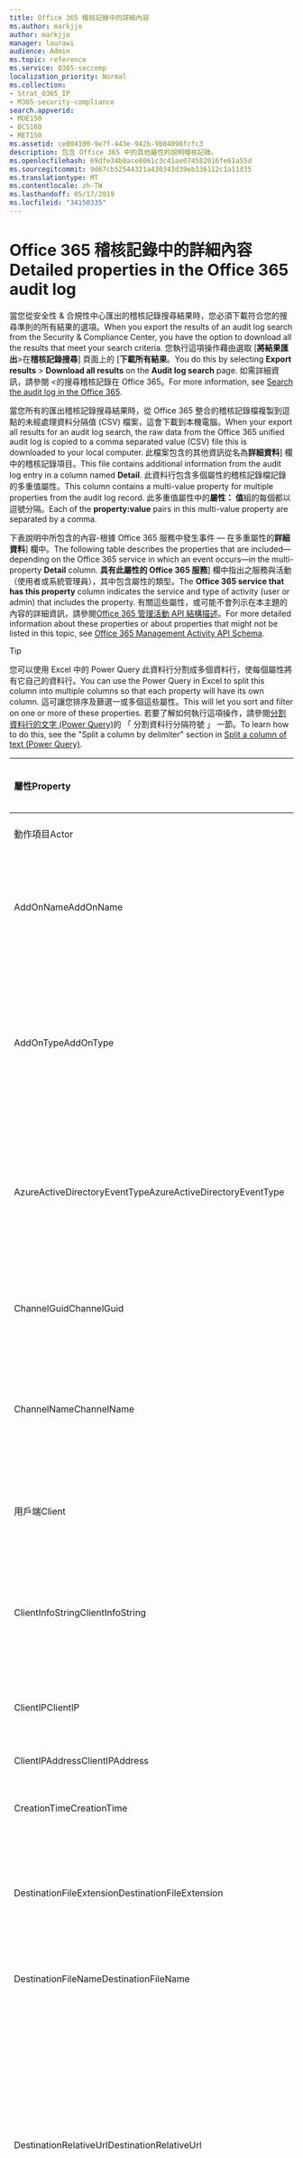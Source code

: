 ```yaml
---
title: Office 365 稽核記錄中的詳細內容
ms.author: markjjo
author: markjjo
manager: laurawi
audience: Admin
ms.topic: reference
ms.service: O365-seccomp
localization_priority: Normal
ms.collection:
- Strat_O365_IP
- M365-security-compliance
search.appverid:
- MOE150
- BCS160
- MET150
ms.assetid: ce004100-9e7f-443e-942b-9b04098fcfc3
description: 包含 Office 365 中的其他屬性的說明稽核記錄。
ms.openlocfilehash: 69dfe34b0ace8061c3c41ae074582016fe61a55d
ms.sourcegitcommit: 9d67cb52544321a430343d39eb336112c1a11d35
ms.translationtype: MT
ms.contentlocale: zh-TW
ms.lasthandoff: 05/17/2019
ms.locfileid: "34150335"
---
```

# <a name="detailed-properties-in-the-office-365-audit-log"></a><span data-ttu-id="84988-103">Office 365 稽核記錄中的詳細內容</span><span class="sxs-lookup"><span data-stu-id="84988-103">Detailed properties in the Office 365 audit log</span></span>

<span data-ttu-id="84988-104">當您從安全性 & 合規性中心匯出的稽核記錄搜尋結果時，您必須下載符合您的搜尋準則的所有結果的選項。</span><span class="sxs-lookup"><span data-stu-id="84988-104">When you export the results of an audit log search from the Security & Compliance Center, you have the option to download all the results that meet your search criteria.</span></span> <span data-ttu-id="84988-105">您執行這項操作藉由選取 [**將結果匯出**\>在**稽核記錄搜尋**] 頁面上的 [**下載所有結果**。</span><span class="sxs-lookup"><span data-stu-id="84988-105">You do this by selecting **Export results** \> **Download all results** on the **Audit log search** page.</span></span> <span data-ttu-id="84988-106">如需詳細資訊，請參閱 <<c0>的搜尋稽核記錄在 Office 365。</span><span class="sxs-lookup"><span data-stu-id="84988-106">For more information, see [Search the audit log in the Office 365](search-the-audit-log-in-security-and-compliance.md).</span></span>
  
 <span data-ttu-id="84988-107">當您所有的匯出稽核記錄搜尋結果時，從 Office 365 整合的稽核記錄檔複製到逗點的未經處理資料分隔值 (CSV) 檔案，這會下載到本機電腦。</span><span class="sxs-lookup"><span data-stu-id="84988-107">When your export all results for an audit log search, the raw data from the Office 365 unified audit log is copied to a comma separated value (CSV) file this is downloaded to your local computer.</span></span> <span data-ttu-id="84988-108">此檔案包含的其他資訊從名為**詳細資料**] 欄中的稽核記錄項目。</span><span class="sxs-lookup"><span data-stu-id="84988-108">This file contains additional information from the audit log entry in a column named **Detail**.</span></span> <span data-ttu-id="84988-109">此資料行包含多個屬性的稽核記錄檔記錄的多重值屬性。</span><span class="sxs-lookup"><span data-stu-id="84988-109">This column contains a multi-value property for multiple properties from the audit log record.</span></span> <span data-ttu-id="84988-110">此多重值屬性中的**屬性： 值**組的每個都以逗號分隔。</span><span class="sxs-lookup"><span data-stu-id="84988-110">Each of the **property:value** pairs in this multi-value property are separated by a comma.</span></span> 
  
<span data-ttu-id="84988-111">下表說明中所包含的內容-根據 Office 365 服務中發生事件 — 在多重屬性的**詳細資料**] 欄中。</span><span class="sxs-lookup"><span data-stu-id="84988-111">The following table describes the properties that are included—depending on the Office 365 service in which an event occurs—in the multi-property **Detail** column.</span></span> <span data-ttu-id="84988-112">**具有此屬性的 Office 365 服務**] 欄中指出之服務與活動 （使用者或系統管理員），其中包含屬性的類型。</span><span class="sxs-lookup"><span data-stu-id="84988-112">The **Office 365 service that has this property** column indicates the service and type of activity (user or admin) that includes the property.</span></span> <span data-ttu-id="84988-113">有關這些屬性，或可能不會列示在本主題的內容的詳細資訊，請參閱[Office 365 管理活動 API 結構描述](https://go.microsoft.com/fwlink/p/?LinkId=717993)。</span><span class="sxs-lookup"><span data-stu-id="84988-113">For more detailed information about these properties or about properties that might not be listed in this topic, see [Office 365 Management Activity API Schema](https://go.microsoft.com/fwlink/p/?LinkId=717993).</span></span>
  
> [!TIP]
> <span data-ttu-id="84988-114">您可以使用 Excel 中的 Power Query 此資料行分割成多個資料行，使每個屬性將有它自己的資料行。</span><span class="sxs-lookup"><span data-stu-id="84988-114">You can use the Power Query in Excel to split this column into multiple columns so that each property will have its own column.</span></span> <span data-ttu-id="84988-115">這可讓您排序及篩選一或多個這些屬性。</span><span class="sxs-lookup"><span data-stu-id="84988-115">This will let you sort and filter on one or more of these properties.</span></span> <span data-ttu-id="84988-116">若要了解如何執行這項操作，請參閱[分割資料行的文字 (Power Query)](https://support.office.com/article/5282d425-6dd0-46ca-95bf-8e0da9539662)的 「 分割資料行分隔符號 」 一節。</span><span class="sxs-lookup"><span data-stu-id="84988-116">To learn how to do this, see the "Split a column by delimiter" section in [Split a column of text (Power Query)](https://support.office.com/article/5282d425-6dd0-46ca-95bf-8e0da9539662).</span></span> 
  
|<span data-ttu-id="84988-117">**屬性**</span><span class="sxs-lookup"><span data-stu-id="84988-117">**Property**</span></span>|<span data-ttu-id="84988-118">**描述**</span><span class="sxs-lookup"><span data-stu-id="84988-118">**Description**</span></span>|<span data-ttu-id="84988-119">**具有此屬性的 office 365 服務**</span><span class="sxs-lookup"><span data-stu-id="84988-119">**Office 365 service that has this property**</span></span>|
|:-----|:-----|:-----|
|<span data-ttu-id="84988-120">動作項目</span><span class="sxs-lookup"><span data-stu-id="84988-120">Actor</span></span>|<span data-ttu-id="84988-121">執行巨集指令的使用者或服務帳戶。</span><span class="sxs-lookup"><span data-stu-id="84988-121">The user or service account that performed the action.</span></span>|<span data-ttu-id="84988-122">Azure Active Directory</span><span class="sxs-lookup"><span data-stu-id="84988-122">Azure Active Directory</span></span>|
|<span data-ttu-id="84988-123">AddOnName</span><span class="sxs-lookup"><span data-stu-id="84988-123">AddOnName</span></span>|<span data-ttu-id="84988-124">已新增、 移除或小組中更新附加元件的名稱。</span><span class="sxs-lookup"><span data-stu-id="84988-124">The name of an add-on that was added, removed, or updated in a team.</span></span> <span data-ttu-id="84988-125">在 [Microsoft Teams 附加元件的型別是 bot、 連接器或] 索引標籤。</span><span class="sxs-lookup"><span data-stu-id="84988-125">The type of add-ons in Microsoft Teams are a bot, a connector, or a tab.</span></span>|<span data-ttu-id="84988-126">Microsoft Teams</span><span class="sxs-lookup"><span data-stu-id="84988-126">Microsoft Teams</span></span>|
|<span data-ttu-id="84988-127">AddOnType</span><span class="sxs-lookup"><span data-stu-id="84988-127">AddOnType</span></span>|<span data-ttu-id="84988-128">已新增、 移除或小組中更新的附加元件的類型。</span><span class="sxs-lookup"><span data-stu-id="84988-128">The type of an add-on that was added, removed, or updated in a team.</span></span> <span data-ttu-id="84988-129">下列的值可指出附加元件的類型。</span><span class="sxs-lookup"><span data-stu-id="84988-129">The following values indicate the type of add-on.</span></span>  <br/> <span data-ttu-id="84988-130">**1** -會指出 bot。</span><span class="sxs-lookup"><span data-stu-id="84988-130">**1** - Indicates a bot.</span></span><br/> <span data-ttu-id="84988-131">**2** -會指出連接器。</span><span class="sxs-lookup"><span data-stu-id="84988-131">**2** - Indicates a connector.</span></span><br/> <span data-ttu-id="84988-132">**3** -會指出索引標籤。</span><span class="sxs-lookup"><span data-stu-id="84988-132">**3** - Indicates a tab.</span></span>|<span data-ttu-id="84988-133">Microsoft Teams</span><span class="sxs-lookup"><span data-stu-id="84988-133">Microsoft Teams</span></span>|
|<span data-ttu-id="84988-134">AzureActiveDirectoryEventType</span><span class="sxs-lookup"><span data-stu-id="84988-134">AzureActiveDirectoryEventType</span></span>|<span data-ttu-id="84988-135">Azure Active Directory 事件的類型。</span><span class="sxs-lookup"><span data-stu-id="84988-135">The type of Azure Active Directory event.</span></span> <span data-ttu-id="84988-136">下列的值可指出事件的類型。</span><span class="sxs-lookup"><span data-stu-id="84988-136">The following values indicate the type of event.</span></span>  <br/> <span data-ttu-id="84988-137">**0** -會指出帳戶登入事件。</span><span class="sxs-lookup"><span data-stu-id="84988-137">**0** - Indicates an account login event.</span></span><br/> <span data-ttu-id="84988-138">**1** -會指出 Azure 應用程式的安全性事件。</span><span class="sxs-lookup"><span data-stu-id="84988-138">**1** - Indicates an Azure application security event.</span></span>|<span data-ttu-id="84988-139">Azure Active Directory</span><span class="sxs-lookup"><span data-stu-id="84988-139">Azure Active Directory</span></span>|
|<span data-ttu-id="84988-140">ChannelGuid</span><span class="sxs-lookup"><span data-stu-id="84988-140">ChannelGuid</span></span>|<span data-ttu-id="84988-141">Microsoft Teams 通道的識別碼。</span><span class="sxs-lookup"><span data-stu-id="84988-141">The ID of a Microsoft Teams channel.</span></span> <span data-ttu-id="84988-142">通道位於小組識別由**TeamName**和**TeamGuid**屬性。</span><span class="sxs-lookup"><span data-stu-id="84988-142">The team that the channel is located in is identified by the **TeamName** and **TeamGuid** properties.</span></span>|<span data-ttu-id="84988-143">Microsoft Teams</span><span class="sxs-lookup"><span data-stu-id="84988-143">Microsoft Teams</span></span>|
|<span data-ttu-id="84988-144">ChannelName</span><span class="sxs-lookup"><span data-stu-id="84988-144">ChannelName</span></span>|<span data-ttu-id="84988-145">Microsoft Teams 通道的名稱。</span><span class="sxs-lookup"><span data-stu-id="84988-145">The name of a Microsoft Teams channel.</span></span> <span data-ttu-id="84988-146">通道位於小組識別由**TeamName**和**TeamGuid**屬性。</span><span class="sxs-lookup"><span data-stu-id="84988-146">The team that the channel is located in is identified by the **TeamName** and **TeamGuid** properties.</span></span>|<span data-ttu-id="84988-147">Microsoft Teams</span><span class="sxs-lookup"><span data-stu-id="84988-147">Microsoft Teams</span></span>|
|<span data-ttu-id="84988-148">用戶端</span><span class="sxs-lookup"><span data-stu-id="84988-148">Client</span></span>|<span data-ttu-id="84988-149">用戶端裝置，裝置作業系統，用來登入事件 (例如，Nokia Lumia 920; 裝置瀏覽器Windows Phone 8;IE 行動 11）。</span><span class="sxs-lookup"><span data-stu-id="84988-149">The client device, the device OS, and the device browser used for the login event (for example, Nokia Lumia 920; Windows Phone 8; IE Mobile 11).</span></span>|<span data-ttu-id="84988-150">Azure Active Directory</span><span class="sxs-lookup"><span data-stu-id="84988-150">Azure Active Directory</span></span>|
|<span data-ttu-id="84988-151">ClientInfoString</span><span class="sxs-lookup"><span data-stu-id="84988-151">ClientInfoString</span></span>|<span data-ttu-id="84988-152">電子郵件用戶端用來執行此作業，例如瀏覽器版本、 Outlook 版本，以及行動裝置資訊的相關資訊</span><span class="sxs-lookup"><span data-stu-id="84988-152">Information about the email client that was used to perform the operation, such as a browser version, Outlook version, and mobile device information</span></span>|<span data-ttu-id="84988-153">Exchange （信箱活動）</span><span class="sxs-lookup"><span data-stu-id="84988-153">Exchange (mailbox activity)</span></span>|
|<span data-ttu-id="84988-154">ClientIP</span><span class="sxs-lookup"><span data-stu-id="84988-154">ClientIP</span></span>|<span data-ttu-id="84988-155">活動已記錄時使用的裝置 IP 位址。</span><span class="sxs-lookup"><span data-stu-id="84988-155">The IP address of the device that was used when the activity was logged.</span></span> <span data-ttu-id="84988-156">IP 位址會顯示在 IPv4 或 IPv6 地址格式。</span><span class="sxs-lookup"><span data-stu-id="84988-156">The IP address is displayed in either an IPv4 or IPv6 address format.</span></span>|<span data-ttu-id="84988-157">Exchange 和 Azure Active Directory</span><span class="sxs-lookup"><span data-stu-id="84988-157">Exchange and Azure Active Directory</span></span>|
|<span data-ttu-id="84988-158">ClientIPAddress</span><span class="sxs-lookup"><span data-stu-id="84988-158">ClientIPAddress</span></span>|<span data-ttu-id="84988-159">ClientIP 相同。</span><span class="sxs-lookup"><span data-stu-id="84988-159">Same as ClientIP.</span></span>|<span data-ttu-id="84988-160">SharePoint</span><span class="sxs-lookup"><span data-stu-id="84988-160">SharePoint</span></span>|
|<span data-ttu-id="84988-161">CreationTime</span><span class="sxs-lookup"><span data-stu-id="84988-161">CreationTime</span></span>|<span data-ttu-id="84988-162">日期和時間以 Coordinated Universal Time (UTC) 使用者執行活動時。</span><span class="sxs-lookup"><span data-stu-id="84988-162">The date and time in Coordinated Universal Time (UTC) when the user performed the activity.</span></span>|<span data-ttu-id="84988-163">全部</span><span class="sxs-lookup"><span data-stu-id="84988-163">All</span></span>|
|<span data-ttu-id="84988-164">DestinationFileExtension</span><span class="sxs-lookup"><span data-stu-id="84988-164">DestinationFileExtension</span></span>|<span data-ttu-id="84988-165">檔案副檔名的檔案，複製或移動。</span><span class="sxs-lookup"><span data-stu-id="84988-165">The file extension of a file that is copied or moved.</span></span> <span data-ttu-id="84988-166">此屬性僅適用於 FileCopied 和 FileMoved 使用者活動的顯示。</span><span class="sxs-lookup"><span data-stu-id="84988-166">This property is displayed only for the FileCopied and FileMoved user activities.</span></span>|<span data-ttu-id="84988-167">SharePoint</span><span class="sxs-lookup"><span data-stu-id="84988-167">SharePoint</span></span>|
|<span data-ttu-id="84988-168">DestinationFileName</span><span class="sxs-lookup"><span data-stu-id="84988-168">DestinationFileName</span></span>|<span data-ttu-id="84988-169">複製或移動的檔案名稱。</span><span class="sxs-lookup"><span data-stu-id="84988-169">The name of the file is copied or moved.</span></span> <span data-ttu-id="84988-170">此屬性會顯示僅適用於 FileCopied 和 FileMoved 動作。</span><span class="sxs-lookup"><span data-stu-id="84988-170">This property is displayed only for the FileCopied and FileMoved actions.</span></span>|<span data-ttu-id="84988-171">SharePoint</span><span class="sxs-lookup"><span data-stu-id="84988-171">SharePoint</span></span>|
|<span data-ttu-id="84988-172">DestinationRelativeUrl</span><span class="sxs-lookup"><span data-stu-id="84988-172">DestinationRelativeUrl</span></span>|<span data-ttu-id="84988-173">其中檔案複製或移動的目的地資料夾的 URL。</span><span class="sxs-lookup"><span data-stu-id="84988-173">The URL of the destination folder where a file is copied or moved.</span></span> <span data-ttu-id="84988-174">**SiteURL**、 **DestinationRelativeURL**，和**DestinationFileName**屬性值的組合為**ObjectID**屬性，亦即已複製之檔案的完整路徑名稱的值相同。</span><span class="sxs-lookup"><span data-stu-id="84988-174">The combination of the values for the **SiteURL**, the **DestinationRelativeURL**, and the **DestinationFileName** properties is the same as the value for the **ObjectID** property, which is the full path name for the file that was copied.</span></span> <span data-ttu-id="84988-175">此屬性僅適用於 FileCopied 和 FileMoved 使用者活動的顯示。</span><span class="sxs-lookup"><span data-stu-id="84988-175">This property is displayed only for the FileCopied and FileMoved user activities.</span></span>|<span data-ttu-id="84988-176">SharePoint</span><span class="sxs-lookup"><span data-stu-id="84988-176">SharePoint</span></span>|
|<span data-ttu-id="84988-177">EventSource</span><span class="sxs-lookup"><span data-stu-id="84988-177">EventSource</span></span>|<span data-ttu-id="84988-178">識別事件發生在 SharePoint 中。</span><span class="sxs-lookup"><span data-stu-id="84988-178">Identifies that an event occurred in SharePoint.</span></span> <span data-ttu-id="84988-179">可能值是**SharePoint**及**ObjectModel**。</span><span class="sxs-lookup"><span data-stu-id="84988-179">Possible values are **SharePoint** and **ObjectModel**.</span></span>|<span data-ttu-id="84988-180">SharePoint</span><span class="sxs-lookup"><span data-stu-id="84988-180">SharePoint</span></span>|
|<span data-ttu-id="84988-181">ExternalAccess</span><span class="sxs-lookup"><span data-stu-id="84988-181">ExternalAccess</span></span>|<span data-ttu-id="84988-182">對於 Exchange 系統管理員活動，指定是否在使用者在您的組織，由 Microsoft 資料中心的人員或資料中心服務帳戶，或委派的系統管理員執行指令程式。</span><span class="sxs-lookup"><span data-stu-id="84988-182">For Exchange admin activity, specifies whether the cmdlet was run by a user in your organization, by Microsoft datacenter personnel or a datacenter service account, or by a delegated administrator.</span></span> <span data-ttu-id="84988-183">**為 False**的值會指出此 cmdlet 所執行的組織中的人員。</span><span class="sxs-lookup"><span data-stu-id="84988-183">The value **False** indicates that the cmdlet was run by someone in your organization.</span></span> <span data-ttu-id="84988-184">**則為 True**的值會指出此 cmdlet 所執行的資料中心人員、 資料中心服務帳戶或將委派的管理員。</span><span class="sxs-lookup"><span data-stu-id="84988-184">The value **True** indicates that the cmdlet was run by datacenter personnel, a datacenter service account, or a delegated administrator.</span></span>  <br/> <span data-ttu-id="84988-185">Exchange 信箱活動，會指定是否由組織外部使用者存取信箱。</span><span class="sxs-lookup"><span data-stu-id="84988-185">For Exchange mailbox activity, specifies whether a mailbox was accessed by a user outside your organization.</span></span>|<span data-ttu-id="84988-186">Exchange</span><span class="sxs-lookup"><span data-stu-id="84988-186">Exchange</span></span>|
|<span data-ttu-id="84988-187">ExtendedProperties</span><span class="sxs-lookup"><span data-stu-id="84988-187">ExtendedProperties</span></span>|<span data-ttu-id="84988-188">擴充的屬性如 Azure Active Directory 事件。</span><span class="sxs-lookup"><span data-stu-id="84988-188">The extended properties for an the Azure Active Directory event.</span></span>|<span data-ttu-id="84988-189">Azure Active Directory</span><span class="sxs-lookup"><span data-stu-id="84988-189">Azure Active Directory</span></span>|
|<span data-ttu-id="84988-190">ID</span><span class="sxs-lookup"><span data-stu-id="84988-190">ID</span></span>|<span data-ttu-id="84988-191">報告項目的識別碼。</span><span class="sxs-lookup"><span data-stu-id="84988-191">The ID of the report entry.</span></span> <span data-ttu-id="84988-192">識別碼可唯一識別的報告項目。</span><span class="sxs-lookup"><span data-stu-id="84988-192">The ID uniquely identifies the report entry.</span></span>|<span data-ttu-id="84988-193">全部</span><span class="sxs-lookup"><span data-stu-id="84988-193">All</span></span>|
|<span data-ttu-id="84988-194">InternalLogonType</span><span class="sxs-lookup"><span data-stu-id="84988-194">InternalLogonType</span></span>|<span data-ttu-id="84988-195">保留給內部使用。</span><span class="sxs-lookup"><span data-stu-id="84988-195">Reserved for internal use.</span></span>|<span data-ttu-id="84988-196">Exchange （信箱活動）</span><span class="sxs-lookup"><span data-stu-id="84988-196">Exchange (mailbox activity)</span></span>|
|<span data-ttu-id="84988-197">ItemType</span><span class="sxs-lookup"><span data-stu-id="84988-197">ItemType</span></span>|<span data-ttu-id="84988-198">已存取或修改物件的類型。</span><span class="sxs-lookup"><span data-stu-id="84988-198">The type of object that was accessed or modified.</span></span> <span data-ttu-id="84988-199">可能值包括**檔案**、**資料夾**、 **Web**、**網站**、**租用戶**及**DocumentLibrary**。</span><span class="sxs-lookup"><span data-stu-id="84988-199">Possible values include **File**, **Folder**, **Web**, **Site**, **Tenant**, and **DocumentLibrary**.</span></span>|<span data-ttu-id="84988-200">SharePoint</span><span class="sxs-lookup"><span data-stu-id="84988-200">SharePoint</span></span>|
|<span data-ttu-id="84988-201">LoginStatus</span><span class="sxs-lookup"><span data-stu-id="84988-201">LoginStatus</span></span>|<span data-ttu-id="84988-202">識別可能發生的登入失敗。</span><span class="sxs-lookup"><span data-stu-id="84988-202">Identifies login failures that might have occurred.</span></span>|<span data-ttu-id="84988-203">Azure Active Directory</span><span class="sxs-lookup"><span data-stu-id="84988-203">Azure Active Directory</span></span>|
|<span data-ttu-id="84988-204">LogonType</span><span class="sxs-lookup"><span data-stu-id="84988-204">LogonType</span></span>|<span data-ttu-id="84988-205">信箱存取的類型。</span><span class="sxs-lookup"><span data-stu-id="84988-205">The type of mailbox access.</span></span> <span data-ttu-id="84988-206">下列的值表示存取信箱的使用者類型。</span><span class="sxs-lookup"><span data-stu-id="84988-206">The following values indicate the type of user who accessed the mailbox.</span></span>  <br/><br/> <span data-ttu-id="84988-207">**0** -會指出信箱擁有者。</span><span class="sxs-lookup"><span data-stu-id="84988-207">**0** - Indicates a mailbox owner.</span></span><br/> <span data-ttu-id="84988-208">**1** -會指出系統管理員。</span><span class="sxs-lookup"><span data-stu-id="84988-208">**1** - Indicates an administrator.</span></span><br/> <span data-ttu-id="84988-209">**2** -表示代理人。</span><span class="sxs-lookup"><span data-stu-id="84988-209">**2** - Indicates a delegate.</span></span> <br/><span data-ttu-id="84988-210">**3** -會指出在 Microsoft 資料中心中的傳輸服務。</span><span class="sxs-lookup"><span data-stu-id="84988-210">**3** - Indicates the transport service in the Microsoft datacenter.</span></span><br/> <span data-ttu-id="84988-211">**4** -會指出在 Microsoft 資料中心中的服務帳戶。</span><span class="sxs-lookup"><span data-stu-id="84988-211">**4** - Indicates a   service account in the Microsoft datacenter.</span></span> <br/><span data-ttu-id="84988-212">**6** -會指出委派的管理員。</span><span class="sxs-lookup"><span data-stu-id="84988-212">**6** - Indicates a delegated administrator.</span></span>|<span data-ttu-id="84988-213">Exchange （信箱活動）</span><span class="sxs-lookup"><span data-stu-id="84988-213">Exchange (mailbox activity)</span></span>|
|<span data-ttu-id="84988-214">MailboxGuid</span><span class="sxs-lookup"><span data-stu-id="84988-214">MailboxGuid</span></span>|<span data-ttu-id="84988-215">Exchange 的上次存取信箱的 GUID。</span><span class="sxs-lookup"><span data-stu-id="84988-215">The Exchange GUID of the mailbox that was accessed.</span></span>|<span data-ttu-id="84988-216">Exchange （信箱活動）</span><span class="sxs-lookup"><span data-stu-id="84988-216">Exchange (mailbox activity)</span></span>|
|<span data-ttu-id="84988-217">MailboxOwnerUPN</span><span class="sxs-lookup"><span data-stu-id="84988-217">MailboxOwnerUPN</span></span>|<span data-ttu-id="84988-218">擁有存取信箱之人員的電子郵件地址。</span><span class="sxs-lookup"><span data-stu-id="84988-218">The email address of the person who owns the mailbox that was accessed.</span></span>|<span data-ttu-id="84988-219">Exchange （信箱活動）</span><span class="sxs-lookup"><span data-stu-id="84988-219">Exchange (mailbox activity)</span></span>|
|<span data-ttu-id="84988-220">成員</span><span class="sxs-lookup"><span data-stu-id="84988-220">Members</span></span>|<span data-ttu-id="84988-221">列出已新增或移除的小組的使用者。</span><span class="sxs-lookup"><span data-stu-id="84988-221">Lists the users that have been added or removed from a team.</span></span> <span data-ttu-id="84988-222">下列的值表示指派給使用者的角色類型。</span><span class="sxs-lookup"><span data-stu-id="84988-222">The following values indicate the Role type assigned to the user.</span></span>  <br/><br/> <span data-ttu-id="84988-223">**1** -表示擁有者 」 角色。</span><span class="sxs-lookup"><span data-stu-id="84988-223">**1** - Indicates  the Owner role.</span></span><br/> <span data-ttu-id="84988-224">**2** -會指出 「 成員 」 角色。</span><span class="sxs-lookup"><span data-stu-id="84988-224">**2** - Indicates the Member role.</span></span><br/> <span data-ttu-id="84988-225">**3** -會指出 「 來賓 」 角色。</span><span class="sxs-lookup"><span data-stu-id="84988-225">**3** - Indicates the Guest role.</span></span> <br/><br/><span data-ttu-id="84988-226">Members 屬性也會包含您的組織和成員的電子郵件地址的名稱。</span><span class="sxs-lookup"><span data-stu-id="84988-226">The Members property also includes the name of your organization, and the member's email address.</span></span>|<span data-ttu-id="84988-227">Microsoft Teams</span><span class="sxs-lookup"><span data-stu-id="84988-227">Microsoft Teams</span></span>|
|<span data-ttu-id="84988-228">ModifiedProperties (名稱、 NewValue，OldValue)</span><span class="sxs-lookup"><span data-stu-id="84988-228">ModifiedProperties (Name, NewValue, OldValue)</span></span>|<span data-ttu-id="84988-229">包含的系統管理事件，例如將使用者新增網站或網站集合系統管理員群組成員身分的屬性。</span><span class="sxs-lookup"><span data-stu-id="84988-229">The property is included for admin events, such as adding a user as a member of a site or a site collection admin group.</span></span> <span data-ttu-id="84988-230">屬性包含 （例如，[網站管理] 群組） 已修改的屬性名稱的新值已修改的屬性 （這類使用者已新增為網站系統管理員，並修改物件的先前值。</span><span class="sxs-lookup"><span data-stu-id="84988-230">The property includes the name of the property that was modified (for example, the Site Admin group) the new value of the modified property (such the user who was added as a site admin, and the previous value of the modified object.</span></span>|<span data-ttu-id="84988-231">所有 （系統管理員活動）</span><span class="sxs-lookup"><span data-stu-id="84988-231">All (admin activity)</span></span>|
|<span data-ttu-id="84988-232">ObjectID</span><span class="sxs-lookup"><span data-stu-id="84988-232">ObjectID</span></span>|<span data-ttu-id="84988-233">針對 Exchange 系統管理員稽核記錄，由指令程式修改物件的名稱。</span><span class="sxs-lookup"><span data-stu-id="84988-233">For Exchange admin audit logging, the name of the object that was modified by the cmdlet.</span></span>  <br/> <span data-ttu-id="84988-234">SharePoint 活動、 檔案或資料夾的使用者存取的完整 URL 路徑名稱。</span><span class="sxs-lookup"><span data-stu-id="84988-234">For SharePoint activity, the full URL path name of the file or folder accessed by a user.</span></span>  <br/> <span data-ttu-id="84988-235">針對 Azure AD 的活動，已修改的使用者帳戶的名稱。</span><span class="sxs-lookup"><span data-stu-id="84988-235">For Azure AD activity, the name of the user account that was modified.</span></span>|<span data-ttu-id="84988-236">全部</span><span class="sxs-lookup"><span data-stu-id="84988-236">All</span></span>|
|<span data-ttu-id="84988-237">作業</span><span class="sxs-lookup"><span data-stu-id="84988-237">Operation</span></span>|<span data-ttu-id="84988-238">使用者或系統管理員活動的名稱。</span><span class="sxs-lookup"><span data-stu-id="84988-238">The name of the user or admin activity.</span></span> <span data-ttu-id="84988-239">此屬性的值會對應至**活動**中，選取值下拉式清單。</span><span class="sxs-lookup"><span data-stu-id="84988-239">The value of this property corresponds to the value that was selected in the **Activities** drop down list.</span></span> <span data-ttu-id="84988-240">如果已選取 [**顯示結果的所有活動**，報表將包含所有服務的所有使用者和系統管理員活動的項目。</span><span class="sxs-lookup"><span data-stu-id="84988-240">If **Show results for all activities** was selected, the report will included entries for all user and admin activities for all services.</span></span> <span data-ttu-id="84988-241">描述登入 Office 365 的作業/活動的稽核記錄，請參閱[的搜尋稽核記錄在 Office 365](search-the-audit-log-in-security-and-compliance.md)中的 [**稽核活動**] 索引標籤。</span><span class="sxs-lookup"><span data-stu-id="84988-241">For a description of the operations/activities that are logged in the Office 365 audit log, see the **Audited activities** tab in [Search the audit log in the Office 365](search-the-audit-log-in-security-and-compliance.md).</span></span>  <br/> <span data-ttu-id="84988-242">Exchange 系統管理員活動，此屬性會識別所執行的指令程式的名稱。</span><span class="sxs-lookup"><span data-stu-id="84988-242">For Exchange admin activity, this property identifies the name of the cmdlet that was run.</span></span>|<span data-ttu-id="84988-243">全部</span><span class="sxs-lookup"><span data-stu-id="84988-243">All</span></span>|
|<span data-ttu-id="84988-244">OrganizationID</span><span class="sxs-lookup"><span data-stu-id="84988-244">OrganizationID</span></span>|<span data-ttu-id="84988-245">Office 365 組織的 GUID。</span><span class="sxs-lookup"><span data-stu-id="84988-245">The GUID for your Office 365 organization.</span></span>|<span data-ttu-id="84988-246">全部</span><span class="sxs-lookup"><span data-stu-id="84988-246">All</span></span>|
|<span data-ttu-id="84988-247">路徑</span><span class="sxs-lookup"><span data-stu-id="84988-247">Path</span></span>|<span data-ttu-id="84988-248">存取郵件所在的信箱資料夾的名稱。</span><span class="sxs-lookup"><span data-stu-id="84988-248">The name of the mailbox folder where the message that was accessed is located.</span></span> <span data-ttu-id="84988-249">此屬性也找出該資料夾的位置中建立或複製/移至郵件時。</span><span class="sxs-lookup"><span data-stu-id="84988-249">This property also identifies the folder a where a message is created in or copied/moved to.</span></span>|<span data-ttu-id="84988-250">Exchange （信箱活動）</span><span class="sxs-lookup"><span data-stu-id="84988-250">Exchange (mailbox activity)</span></span>|
|<span data-ttu-id="84988-251">參數</span><span class="sxs-lookup"><span data-stu-id="84988-251">Parameters</span></span>|<span data-ttu-id="84988-252">Exchange 系統管理員活動、 名稱和值的 Operation 屬性中所識別的指令程式搭配使用的所有參數。</span><span class="sxs-lookup"><span data-stu-id="84988-252">For Exchange admin activity, the name and value for all parameters that were used with the cmdlet that is identified in the Operation property.</span></span>|<span data-ttu-id="84988-253">Exchange （系統管理員活動）</span><span class="sxs-lookup"><span data-stu-id="84988-253">Exchange (admin activity)</span></span>|
|<span data-ttu-id="84988-254">RecordType</span><span class="sxs-lookup"><span data-stu-id="84988-254">RecordType</span></span>|<span data-ttu-id="84988-255">指定記錄的作業類型。</span><span class="sxs-lookup"><span data-stu-id="84988-255">The type of operation indicated by the record.</span></span> <span data-ttu-id="84988-256">下列的值可指出的記錄類型。</span><span class="sxs-lookup"><span data-stu-id="84988-256">The following values indicate the record type.</span></span>  <br/><br/> <span data-ttu-id="84988-257">**1** -會指出來自 Exchange 系統管理員稽核記錄的記錄。</span><span class="sxs-lookup"><span data-stu-id="84988-257">**1** - Indicates a record from the  Exchange  admin audit log.</span></span> <br/><span data-ttu-id="84988-258">**2** -會指出來自挑信箱項目上執行作業的 Exchange 信箱稽核記錄檔的記錄。</span><span class="sxs-lookup"><span data-stu-id="84988-258">**2** - Indicates a record from the  Exchange  mailbox audit log for an operation performed on a singled mailbox item.</span></span> <br/><span data-ttu-id="84988-259">**3** -也會指出來自 Exchange 信箱稽核記錄的記錄。</span><span class="sxs-lookup"><span data-stu-id="84988-259">**3** - Also indicates a record from the  Exchange  mailbox audit log.</span></span> <span data-ttu-id="84988-260">此記錄類型表示作業的來源信箱 （如將多個項目移至 [刪除的項目] 資料夾或是永久刪除多個項目） 中的多個項目上執行。</span><span class="sxs-lookup"><span data-stu-id="84988-260">This record type indicates the operation was performed on multiple items in the source mailbox (such as moving multiple items to the Deleted Items folder or permanently deleting multiple items).</span></span> <br/><span data-ttu-id="84988-261">**4** -會指出在 SharePoint 中，網站系統作業，例如系統管理員或使用者權限指派至網站。</span><span class="sxs-lookup"><span data-stu-id="84988-261">**4** - Indicates a site admin operation in SharePoint, such as an administrator or user assigning permissions to a site.</span></span> <br/><span data-ttu-id="84988-262">**6** -會指出檔案或資料夾相關的作業在 SharePoint 中，例如使用者檢視或修改檔案。</span><span class="sxs-lookup"><span data-stu-id="84988-262">**6** - Indicates a file or folder-related operation in SharePoint, such as a user viewing or modifying a file.</span></span> <br/><span data-ttu-id="84988-263">**8** -會指出在 Azure Active Directory 中執行系統管理作業。</span><span class="sxs-lookup"><span data-stu-id="84988-263">**8** - Indicates an admin operation performed in Azure Active Directory.</span></span> <br/><span data-ttu-id="84988-264">**9** -在 Azure Active Directory 中表示 OrgId 登入事件。</span><span class="sxs-lookup"><span data-stu-id="84988-264">**9** - Indicates  OrgId logon events in Azure Active Directory.</span></span> <span data-ttu-id="84988-265">這個記錄類型已被取代。</span><span class="sxs-lookup"><span data-stu-id="84988-265">This record type is being deprecated.</span></span> <br/><span data-ttu-id="84988-266">**10** -會指出在資料中心的 Microsoft 人員所執行的安全性指令程式事件。</span><span class="sxs-lookup"><span data-stu-id="84988-266">**10** - Indicates security cmdlet events that were performed by Microsoft personnel in the data center.</span></span> <br/><span data-ttu-id="84988-267">**11** -會指出資料遺失防護 (DLP) 事件，在 SharePoint 中。</span><span class="sxs-lookup"><span data-stu-id="84988-267">**11** - Indicates Data loss protection (DLP) events in SharePoint.</span></span><br/> <span data-ttu-id="84988-268">**12** -會指出 Sway 事件。</span><span class="sxs-lookup"><span data-stu-id="84988-268">**12** - Indicates Sway events.</span></span> <br/><span data-ttu-id="84988-269">**13** -Exchange，當設有一種整合的 DLP 原則中的指示 DLP 事件。</span><span class="sxs-lookup"><span data-stu-id="84988-269">**13** - Indicates DLP events in Exchange, when configured with a unified a DLP policy.</span></span> <span data-ttu-id="84988-270">Exchange 郵件流程規則 （也稱為傳輸規則） 為基礎的 DLP 事件不受支援。</span><span class="sxs-lookup"><span data-stu-id="84988-270">DLP events based on Exchange mail flow rules (also known as transport rules) aren't supported.</span></span><br><span data-ttu-id="84988-271">**14** -會指出在 SharePoint 中的共用事件。</span><span class="sxs-lookup"><span data-stu-id="84988-271">**14** - Indicates sharing events in SharePoint.</span></span><br/> <span data-ttu-id="84988-272">**15** -Azure Active Directory 中表示 Secure Token Service (STS) 登入事件。</span><span class="sxs-lookup"><span data-stu-id="84988-272">**15** - Indicates Secure Token Service (STS) logon events in Azure Active Directory.</span></span> <br/><span data-ttu-id="84988-273">**18** -會指出安全性 & 合規性中心事件。</span><span class="sxs-lookup"><span data-stu-id="84988-273">**18** - Indicates Security & Compliance Center events.</span></span> <br/><span data-ttu-id="84988-274">**20** -會指出 Power BI 事件。</span><span class="sxs-lookup"><span data-stu-id="84988-274">**20** - Indicates Power BI events.</span></span> <br/><span data-ttu-id="84988-275">**21**-會指出 Dynamics 365 事件。</span><span class="sxs-lookup"><span data-stu-id="84988-275">**21**- Indicates Dynamics 365 events.</span></span><br/><span data-ttu-id="84988-276">**22** -會指出 Yammer 事件。</span><span class="sxs-lookup"><span data-stu-id="84988-276">**22** - Indicates Yammer events.</span></span> <br/><span data-ttu-id="84988-277">**23** -會指出 Skype for Business 事件。</span><span class="sxs-lookup"><span data-stu-id="84988-277">**23** - Indicates Skype for Business events.</span></span> <br/><span data-ttu-id="84988-278">**24** -會指出 eDiscovery 事件。</span><span class="sxs-lookup"><span data-stu-id="84988-278">**24** - Indicates eDiscovery events.</span></span> <span data-ttu-id="84988-279">這個記錄類型會指出由執行內容搜尋及管理安全性與合規性中心中的 eDiscovery 案例所執行的活動。</span><span class="sxs-lookup"><span data-stu-id="84988-279">This record type indicates activities that were performed by running content searches and managing eDiscovery cases in the security and compliance center.</span></span> <span data-ttu-id="84988-280">如需詳細資訊，請參閱[搜尋 eDiscovery 活動在 Office 365 稽核記錄](search-for-ediscovery-activities-in-the-audit-log.md)。</span><span class="sxs-lookup"><span data-stu-id="84988-280">For more information, see [Search for eDiscovery activities in the Office 365 audit log](search-for-ediscovery-activities-in-the-audit-log.md).</span></span><br/><span data-ttu-id="84988-281">**25、 26 日或 27** -會指出 Microsoft Teams 事件。</span><span class="sxs-lookup"><span data-stu-id="84988-281">**25, 26, or 27** - Indicates Microsoft Teams events.</span></span> <br/><span data-ttu-id="84988-282">**28** -會指出網路釣魚和惡意程式碼事件從 Exchange Online Protection 和 Office 365 進階威脅防護的事件。</span><span class="sxs-lookup"><span data-stu-id="84988-282">**28** - Indicates phishing and malware events from Exchange Online Protection and Office 365 Advanced Threat Protection events.</span></span><br/> <span data-ttu-id="84988-283">**30** -會指出 Microsoft Flow 事件。</span><span class="sxs-lookup"><span data-stu-id="84988-283">**30** - Indicates Microsoft Flow events.</span></span><br/> <span data-ttu-id="84988-284">**32**位指示 Microsoft Stream 事件。</span><span class="sxs-lookup"><span data-stu-id="84988-284">**32** - Indicated Microsoft Stream events.</span></span><br/> <span data-ttu-id="84988-285">**35** -會指出 Microsoft Project 事件。</span><span class="sxs-lookup"><span data-stu-id="84988-285">**35** - Indicates Microsoft Project events.</span></span> <br/> <span data-ttu-id="84988-286">**36** -會指出 SharePoint 清單事件。</span><span class="sxs-lookup"><span data-stu-id="84988-286">**36** - Indicates SharePoint list events.</span></span><br/> <span data-ttu-id="84988-287">**38** -會指出與保留原則和安全性與合規性中心中的保留標籤相關的事件。</span><span class="sxs-lookup"><span data-stu-id="84988-287">**38** - Indicates events related to retention policies and retention labels in the security and compliance center.</span></span>  <br/><span data-ttu-id="84988-288">**40** -會指出從安全性與合規性警示訊號結果的事件。</span><span class="sxs-lookup"><span data-stu-id="84988-288">**40** - Indicates events that results from security and compliance alert signals.</span></span><br/> <span data-ttu-id="84988-289">**41** -會指出在 Office 365 進階威脅防護中的安全連結時間的區塊] 與 [封鎖覆寫事件。</span><span class="sxs-lookup"><span data-stu-id="84988-289">**41** - Indicates safe links time-of-block and block override events in Office 365 Advanced Threat Protection.</span></span><br/><span data-ttu-id="84988-290">**44** -會指出工作場所分析事件。</span><span class="sxs-lookup"><span data-stu-id="84988-290">**44** - Indicates Workplace Analytics events.</span></span> <br/><span data-ttu-id="84988-291">**45** -會指出 PowerApps 應用程式事件。</span><span class="sxs-lookup"><span data-stu-id="84988-291">**45** - Indicates PowerApps app events.</span></span> <br/> <span data-ttu-id="84988-292">**47** -會指出網路釣魚和惡意程式碼事件從 Office 365 進階威脅防護 SharePoint、 OneDrive 及 Microsoft Teams 中的檔案。</span><span class="sxs-lookup"><span data-stu-id="84988-292">**47** - Indicates phishing and malware events from Office 365 Advanced Threat Protection for files in SharePoint, OneDrive, and Microsoft Teams.</span></span>|<span data-ttu-id="84988-293">全部</span><span class="sxs-lookup"><span data-stu-id="84988-293">All</span></span>|
|<span data-ttu-id="84988-294">ResultStatus</span><span class="sxs-lookup"><span data-stu-id="84988-294">ResultStatus</span></span>|<span data-ttu-id="84988-295">會指出 （在 [**作業**] 屬性中指定） 的動作是否成功與否。</span><span class="sxs-lookup"><span data-stu-id="84988-295">Indicates whether the action (specified in the **Operation** property) was successful or not.</span></span>  <br/> <span data-ttu-id="84988-296">Exchange 系統管理員活動，此值為 **，則為 True** （成功） 或**False** （失敗）。</span><span class="sxs-lookup"><span data-stu-id="84988-296">For Exchange admin activity, the value is either **True** (successful) or **False** (failed).</span></span>|<span data-ttu-id="84988-297">全部</span><span class="sxs-lookup"><span data-stu-id="84988-297">All</span></span>  <br/>|
|<span data-ttu-id="84988-298">SecurityComplianceCenterEventType</span><span class="sxs-lookup"><span data-stu-id="84988-298">SecurityComplianceCenterEventType</span></span>|<span data-ttu-id="84988-299">表示活動是安全性 & 合規性中心事件。</span><span class="sxs-lookup"><span data-stu-id="84988-299">Indicates that the activity was a Security & Compliance Center event.</span></span> <span data-ttu-id="84988-300">所有安全性 & 合規性中心活動會都有此屬性為**0**的值。</span><span class="sxs-lookup"><span data-stu-id="84988-300">All Security & Compliance Center activities will have a value of **0** for this property.</span></span>|<span data-ttu-id="84988-301">安全規範中心</span><span class="sxs-lookup"><span data-stu-id="84988-301">Security & Compliance Center</span></span>|
|<span data-ttu-id="84988-302">SharingType</span><span class="sxs-lookup"><span data-stu-id="84988-302">SharingType</span></span>|<span data-ttu-id="84988-303">已指派給資源共用的使用者的共用權限類型。</span><span class="sxs-lookup"><span data-stu-id="84988-303">The type of sharing permissions that was assigned to the user that the resource was shared with.</span></span> <span data-ttu-id="84988-304">此使用者識別**UserSharedWith**屬性中。</span><span class="sxs-lookup"><span data-stu-id="84988-304">This user is identified in the **UserSharedWith** property.</span></span>|<span data-ttu-id="84988-305">SharePoint</span><span class="sxs-lookup"><span data-stu-id="84988-305">SharePoint</span></span>|
|<span data-ttu-id="84988-306">網站</span><span class="sxs-lookup"><span data-stu-id="84988-306">Site</span></span>|<span data-ttu-id="84988-307">檔案或資料夾的使用者存取所在的網站 GUID。</span><span class="sxs-lookup"><span data-stu-id="84988-307">The GUID of the site where the file or folder accessed by the user is located.</span></span>|<span data-ttu-id="84988-308">SharePoint</span><span class="sxs-lookup"><span data-stu-id="84988-308">SharePoint</span></span>|
|<span data-ttu-id="84988-309">SiteUrl</span><span class="sxs-lookup"><span data-stu-id="84988-309">SiteUrl</span></span>|<span data-ttu-id="84988-310">檔案或資料夾的使用者存取所在的網站 URL。</span><span class="sxs-lookup"><span data-stu-id="84988-310">The URL of the site where the file or folder accessed by the user is located.</span></span>|<span data-ttu-id="84988-311">SharePoint</span><span class="sxs-lookup"><span data-stu-id="84988-311">SharePoint</span></span>|
|<span data-ttu-id="84988-312">SourceFileExtension</span><span class="sxs-lookup"><span data-stu-id="84988-312">SourceFileExtension</span></span>|<span data-ttu-id="84988-313">由使用者所存取的檔案副檔名。</span><span class="sxs-lookup"><span data-stu-id="84988-313">The file extension of the file that was accessed by the user.</span></span> <span data-ttu-id="84988-314">此屬性是空白的上次存取的物件時的資料夾。</span><span class="sxs-lookup"><span data-stu-id="84988-314">This property is blank if the object that was accessed is a folder.</span></span>|<span data-ttu-id="84988-315">SharePoint</span><span class="sxs-lookup"><span data-stu-id="84988-315">SharePoint</span></span>|
|<span data-ttu-id="84988-316">SourceFileName</span><span class="sxs-lookup"><span data-stu-id="84988-316">SourceFileName</span></span>|<span data-ttu-id="84988-317">檔案或資料夾之使用者所存取的名稱。</span><span class="sxs-lookup"><span data-stu-id="84988-317">The name of the file or folder accessed by the user.</span></span>|<span data-ttu-id="84988-318">SharePoint</span><span class="sxs-lookup"><span data-stu-id="84988-318">SharePoint</span></span>|
|<span data-ttu-id="84988-319">SourceRelativeUrl</span><span class="sxs-lookup"><span data-stu-id="84988-319">SourceRelativeUrl</span></span>|<span data-ttu-id="84988-320">包含使用者所存取的檔案的資料夾的 URL。</span><span class="sxs-lookup"><span data-stu-id="84988-320">The URL of the folder that contains the file accessed by the user.</span></span> <span data-ttu-id="84988-321">**SiteURL**、 **SourceRelativeURL**，和**SourceFileName**屬性值的組合為**ObjectID**屬性，亦即使用者所存取的檔案的完整路徑名稱的值相同。</span><span class="sxs-lookup"><span data-stu-id="84988-321">The combination of the values for the **SiteURL**, the **SourceRelativeURL**, and the **SourceFileName** properties is the same as the value for the **ObjectID** property, which is the full path name for the file accessed by the user.</span></span>|<span data-ttu-id="84988-322">SharePoint</span><span class="sxs-lookup"><span data-stu-id="84988-322">SharePoint</span></span>|
|<span data-ttu-id="84988-323">主旨</span><span class="sxs-lookup"><span data-stu-id="84988-323">Subject</span></span>|<span data-ttu-id="84988-324">存取郵件的主旨行。</span><span class="sxs-lookup"><span data-stu-id="84988-324">The subject line of the message that was accessed.</span></span>|<span data-ttu-id="84988-325">Exchange （信箱活動）</span><span class="sxs-lookup"><span data-stu-id="84988-325">Exchange (mailbox activity)</span></span>|
|<span data-ttu-id="84988-326">TabType</span><span class="sxs-lookup"><span data-stu-id="84988-326">TabType</span></span>| <span data-ttu-id="84988-327">] 索引標籤的類型新增、 移除或小組中更新。</span><span class="sxs-lookup"><span data-stu-id="84988-327">The type of tab added, removed, or updated in a team.</span></span> <span data-ttu-id="84988-328">此屬性的可能值包括：</span><span class="sxs-lookup"><span data-stu-id="84988-328">The possible values for this property are:</span></span>  <br/><br/> <span data-ttu-id="84988-329">**Excelpin** -Excel] 索引標籤。</span><span class="sxs-lookup"><span data-stu-id="84988-329">**Excelpin** - An Excel tab.</span></span>  <br/> <span data-ttu-id="84988-330">**分機**所有的第一方和協力廠商應用程式;例如 Planner、 VSTS、 和表單。</span><span class="sxs-lookup"><span data-stu-id="84988-330">**Extension** - All first-party and third-party apps; such as Planner, VSTS, and Forms.</span></span>  <br/> <span data-ttu-id="84988-331">**附註**的 OneNote] 索引標籤。</span><span class="sxs-lookup"><span data-stu-id="84988-331">**Notes** - OneNote tab.</span></span>  <br/> <span data-ttu-id="84988-332">**Pdfpin** -PDF] 索引標籤。</span><span class="sxs-lookup"><span data-stu-id="84988-332">**Pdfpin** - A PDF tab.</span></span>  <br/> <span data-ttu-id="84988-333">**Powerbi** -PowerBI] 索引標籤。</span><span class="sxs-lookup"><span data-stu-id="84988-333">**Powerbi** - A PowerBI tab.</span></span>  <br/> <span data-ttu-id="84988-334">**Powerpointpin** -PowerPoint] 索引標籤。</span><span class="sxs-lookup"><span data-stu-id="84988-334">**Powerpointpin** - A PowerPoint tab.</span></span>  <br/> <span data-ttu-id="84988-335">**Sharepointfiles** -SharePoint] 索引標籤。</span><span class="sxs-lookup"><span data-stu-id="84988-335">**Sharepointfiles** - A SharePoint tab.</span></span>  <br/> <span data-ttu-id="84988-336">**網頁**-釘選的網站] 索引標籤。</span><span class="sxs-lookup"><span data-stu-id="84988-336">**Webpage** - A pinned website tab.</span></span>  <br/> <span data-ttu-id="84988-337">**Wiki] 索引標籤**-wiki] 索引標籤。</span><span class="sxs-lookup"><span data-stu-id="84988-337">**Wiki-tab** - A wiki tab.</span></span>  <br/> <span data-ttu-id="84988-338">**Wordpin** -Word 索引標籤。</span><span class="sxs-lookup"><span data-stu-id="84988-338">**Wordpin** - A Word tab.</span></span>|<span data-ttu-id="84988-339">Microsoft Teams</span><span class="sxs-lookup"><span data-stu-id="84988-339">Microsoft Teams</span></span>|
|<span data-ttu-id="84988-340">Target</span><span class="sxs-lookup"><span data-stu-id="84988-340">Target</span></span>|<span data-ttu-id="84988-341">使用者上所執行的巨集指令 （[**作業**] 屬性中所識別）。</span><span class="sxs-lookup"><span data-stu-id="84988-341">The user that the action (identified in the **Operation** property) was performed on.</span></span> <span data-ttu-id="84988-342">例如，如果來賓使用者新增至 SharePoint 或 Microsoft 小組，則該使用者就會被列在此屬性。</span><span class="sxs-lookup"><span data-stu-id="84988-342">For example, if a guest user is added to SharePoint or a Microsoft Team, that user would be listed in this property.</span></span>|<span data-ttu-id="84988-343">Azure Active Directory</span><span class="sxs-lookup"><span data-stu-id="84988-343">Azure Active Directory</span></span>|
|<span data-ttu-id="84988-344">TeamGuid</span><span class="sxs-lookup"><span data-stu-id="84988-344">TeamGuid</span></span>|<span data-ttu-id="84988-345">在 [Microsoft Teams 小組的識別碼。</span><span class="sxs-lookup"><span data-stu-id="84988-345">The ID of a team in Microsoft Teams.</span></span>|<span data-ttu-id="84988-346">Microsoft Teams</span><span class="sxs-lookup"><span data-stu-id="84988-346">Microsoft Teams</span></span>|
|<span data-ttu-id="84988-347">TeamName</span><span class="sxs-lookup"><span data-stu-id="84988-347">TeamName</span></span>|<span data-ttu-id="84988-348">在 [Microsoft Teams 小組的名稱。</span><span class="sxs-lookup"><span data-stu-id="84988-348">The name of a team in Microsoft Teams.</span></span>|<span data-ttu-id="84988-349">Microsoft Teams</span><span class="sxs-lookup"><span data-stu-id="84988-349">Microsoft Teams</span></span>|
|<span data-ttu-id="84988-350">UserAgent</span><span class="sxs-lookup"><span data-stu-id="84988-350">UserAgent</span></span>|<span data-ttu-id="84988-351">使用者的瀏覽器的相關資訊。</span><span class="sxs-lookup"><span data-stu-id="84988-351">Information about the user's browser.</span></span> <span data-ttu-id="84988-352">在瀏覽器提供此資訊。</span><span class="sxs-lookup"><span data-stu-id="84988-352">This information is provided by the browser.</span></span>|<span data-ttu-id="84988-353">SharePoint</span><span class="sxs-lookup"><span data-stu-id="84988-353">SharePoint</span></span>|
|<span data-ttu-id="84988-354">UserDomain</span><span class="sxs-lookup"><span data-stu-id="84988-354">UserDomain</span></span>|<span data-ttu-id="84988-355">使用者 （動作項目） 的用戶組織的身分識別資訊誰執行巨集指令。</span><span class="sxs-lookup"><span data-stu-id="84988-355">Identity information about the tenant organization of the user (actor) who performed the action.</span></span>|<span data-ttu-id="84988-356">Azure Active Directory</span><span class="sxs-lookup"><span data-stu-id="84988-356">Azure Active Directory</span></span>|
|<span data-ttu-id="84988-357">UserID</span><span class="sxs-lookup"><span data-stu-id="84988-357">UserID</span></span>|<span data-ttu-id="84988-358">執行的巨集指令 （在 [**作業**] 屬性中指定），造成正在記錄之記錄中的使用者。</span><span class="sxs-lookup"><span data-stu-id="84988-358">The user who performed the action (specified in the **Operation** property) that resulted in the record being logged.</span></span> <span data-ttu-id="84988-359">請注意系統帳戶 （例如 SHAREPOINT\system 或 NT AUTHORITY\SYSTEM） 所執行的活動的記錄也會包含在稽核記錄檔。</span><span class="sxs-lookup"><span data-stu-id="84988-359">Note that records for activity performed by system accounts (such as SHAREPOINT\system or NT AUTHORITY\SYSTEM) are also included in the audit log.</span></span>|<span data-ttu-id="84988-360">全部</span><span class="sxs-lookup"><span data-stu-id="84988-360">All</span></span>|
|<span data-ttu-id="84988-361">UserKey</span><span class="sxs-lookup"><span data-stu-id="84988-361">UserKey</span></span>|<span data-ttu-id="84988-362">**UserID**屬性中所識別之使用者的替代識別碼。</span><span class="sxs-lookup"><span data-stu-id="84988-362">An alternative ID for the user identified in the **UserID** property.</span></span> <span data-ttu-id="84988-363">例如，這個屬性會填入 passport 唯一識別碼 (PUID) 在 SharePoint 中的使用者所執行的事件。</span><span class="sxs-lookup"><span data-stu-id="84988-363">For example, this property is populated with the passport unique ID (PUID) for events performed by users in SharePoint.</span></span> <span data-ttu-id="84988-364">此屬性也可能相同值指定為其他服務] 與 [系統帳戶所執行的事件中發生事件的**UserID**屬性。</span><span class="sxs-lookup"><span data-stu-id="84988-364">This property also might specify the same value as the **UserID** property for events occurring in other services and events performed by system accounts.</span></span>|<span data-ttu-id="84988-365">全部</span><span class="sxs-lookup"><span data-stu-id="84988-365">All</span></span>|
|<span data-ttu-id="84988-366">UserSharedWith</span><span class="sxs-lookup"><span data-stu-id="84988-366">UserSharedWith</span></span>|<span data-ttu-id="84988-367">資源共用的使用者。</span><span class="sxs-lookup"><span data-stu-id="84988-367">The user that a resource was shared with.</span></span> <span data-ttu-id="84988-368">如果**作業**屬性的值是**SharingSet**包含此屬性。</span><span class="sxs-lookup"><span data-stu-id="84988-368">This property is included if the value for the **Operation** property is **SharingSet**.</span></span> <span data-ttu-id="84988-369">此使用者也會列在報告中的**共用與**資料行。</span><span class="sxs-lookup"><span data-stu-id="84988-369">This user is also listed in the **Shared with** column in the report.</span></span>|<span data-ttu-id="84988-370">SharePoint</span><span class="sxs-lookup"><span data-stu-id="84988-370">SharePoint</span></span>|
|<span data-ttu-id="84988-371">UserType</span><span class="sxs-lookup"><span data-stu-id="84988-371">UserType</span></span>|<span data-ttu-id="84988-372">執行此作業的使用者類型。</span><span class="sxs-lookup"><span data-stu-id="84988-372">The type of user that performed the operation.</span></span> <span data-ttu-id="84988-373">下列的值可指出使用者類型。</span><span class="sxs-lookup"><span data-stu-id="84988-373">The following values indicate the user type.</span></span> <br/> <br/> <span data-ttu-id="84988-374">**0** -一般使用者。</span><span class="sxs-lookup"><span data-stu-id="84988-374">**0** - A regular user.</span></span> <br/><span data-ttu-id="84988-375">**2** -Office 365 組織中系統管理員。</span><span class="sxs-lookup"><span data-stu-id="84988-375">**2** - An administrator in your Office 365  organization.</span></span> <span data-ttu-id="84988-376"><sup>1</sup></span><span class="sxs-lookup"><span data-stu-id="84988-376"><sup>1</sup></span></span> <br/><span data-ttu-id="84988-377">**3** -Microsoft 資料中心系統管理員或資料中心系統帳戶。</span><span class="sxs-lookup"><span data-stu-id="84988-377">**3** - A Microsoft datacenter administrator or datacenter system account.</span></span> <br/><span data-ttu-id="84988-378">**4** -系統帳戶。</span><span class="sxs-lookup"><span data-stu-id="84988-378">**4** - A system account.</span></span> <br/><span data-ttu-id="84988-379">**5** -應用程式。</span><span class="sxs-lookup"><span data-stu-id="84988-379">**5** - An application.</span></span> <br/><span data-ttu-id="84988-380">**6** -服務主要名稱。</span><span class="sxs-lookup"><span data-stu-id="84988-380">**6** - A service principal.</span></span><br/><span data-ttu-id="84988-381">**7** -自訂原則。</span><span class="sxs-lookup"><span data-stu-id="84988-381">**7** - A custom policy.</span></span><br/><span data-ttu-id="84988-382">**8** -系統原則。</span><span class="sxs-lookup"><span data-stu-id="84988-382">**8** - A system policy.</span></span>|<span data-ttu-id="84988-383">全部</span><span class="sxs-lookup"><span data-stu-id="84988-383">All</span></span>|
|<span data-ttu-id="84988-384">版本</span><span class="sxs-lookup"><span data-stu-id="84988-384">Version</span></span>|<span data-ttu-id="84988-385">會指出記錄活動 （由**Operation**屬性識別） 的版本號碼。</span><span class="sxs-lookup"><span data-stu-id="84988-385">Indicates the version number of the activity (identified by the **Operation** property) that's logged.</span></span>|<span data-ttu-id="84988-386">全部</span><span class="sxs-lookup"><span data-stu-id="84988-386">All</span></span>|
|<span data-ttu-id="84988-387">工作量</span><span class="sxs-lookup"><span data-stu-id="84988-387">Workload</span></span>|<span data-ttu-id="84988-388">Office 365 服務發生的活動。</span><span class="sxs-lookup"><span data-stu-id="84988-388">The Office 365 service where the activity occurred.</span></span> <span data-ttu-id="84988-389">此屬性的可能值包括：</span><span class="sxs-lookup"><span data-stu-id="84988-389">The possible values for this property are:</span></span>  <br/> <br/><span data-ttu-id="84988-390">**SharePoint<br/>OneDrive<br/>Exchange<br/>AzureActiveDirectory<br/>DataCenterSecurity<br/>規範<br/>Sway<br/>商務用 Skype<br/>SecurityComplianceCenter<br/>PowerBI<br/>CRM<br/>Yammer<br/>MicrosoftTeams<br/>ThreatIntelligence<br/>MicrosoftFlow<br/>MicrosoftStream<br/>DlpSharePointClassificationData<br/>專案<br/>PowerApps<br/>工作場所分析**</span><span class="sxs-lookup"><span data-stu-id="84988-390">**SharePoint<br/>OneDrive<br/>Exchange<br/>AzureActiveDirectory<br/>DataCenterSecurity<br/>Compliance<br/>Sway<br/>Skype for Business<br/>SecurityComplianceCenter<br/>PowerBI<br/>CRM<br/>Yammer<br/>MicrosoftTeams<br/>ThreatIntelligence<br/>MicrosoftFlow<br/>MicrosoftStream<br/>DlpSharePointClassificationData<br/>Project<br/>PowerApps<br/>Workplace Analytics**</span></span>|<span data-ttu-id="84988-391">全部</span><span class="sxs-lookup"><span data-stu-id="84988-391">All</span></span>|
||||

> [!NOTE]
> <span data-ttu-id="84988-392"><sup>1</sup>稽核記錄中的 Azure Active Directory 與相關的事件，以系統管理員的值不會有使用。</span><span class="sxs-lookup"><span data-stu-id="84988-392"><sup>1</sup> For Azure Active Directory-related events, the value for an administrator isn't used in an audit record.</span></span> <span data-ttu-id="84988-393">系統管理員所執行的活動的稽核記錄會指出，一般使用者 (例如， **UserType: 0**) 執行的活動。</span><span class="sxs-lookup"><span data-stu-id="84988-393">Audit records for activities performed by administrators will indicate that a regular user (for example, **UserType: 0**) performed the activity.</span></span> <span data-ttu-id="84988-394">**UserID**屬性會識別 （一般使用者或系統管理員） 的人員誰執行活動。</span><span class="sxs-lookup"><span data-stu-id="84988-394">The **UserID** property will identify the person (regular user or administrator) who performed the activity.</span></span>

<span data-ttu-id="84988-395">當您按一下 [**詳細資訊**，檢視特定事件的詳細資料時，也會顯示上面所述的屬性。</span><span class="sxs-lookup"><span data-stu-id="84988-395">The properties described above are also displayed when you click **More information** when viewing the details of a specific event.</span></span> 
  
![按一下 [檢視稽核記錄的事件記錄的詳細的內容的詳細資訊](media/6df582ae-d339-4735-b1a6-80914fb77a08.png)
  
